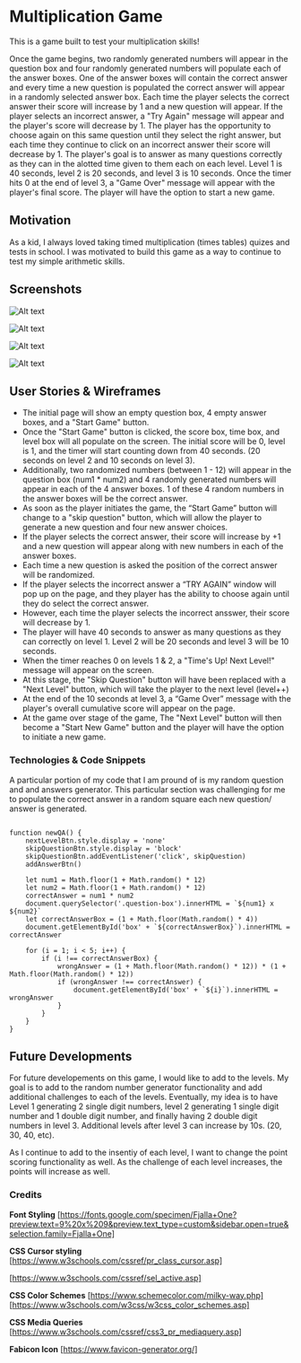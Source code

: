 
# Multiplication Game

This is a game built to test your multiplication skills! 

Once the game begins, two randomly generated numbers will appear in the question box and four randomly generated numbers will populate each of the answer boxes. One of the answer boxes will contain the correct answer and every time a new question is populated the correct answer will appear in a randomly selected answer box. Each time the player selects the correct answer their score will increase by 1 and a new question will appear. If the player selects an incorrect answer, a "Try Again" message will appear and the player's score will decrease by 1. The player has the opportunity to choose again on this same question until they select the right answer, but each time they continue to click on an incorrect answer their score will decrease by 1. The player's goal is to answer as many questions correctly as they can in the alotted time given to them each on each level. Level 1 is 40 seconds, level 2 is 20 seconds, and level 3 is 10 seconds. Once the timer hits 0 at the end of level 3, a "Game Over" message will appear with the player's final score. The player will have the option to start a new game. 


## Motivation
As a kid, I always loved taking timed multiplication (times tables) quizes and tests in school. I was motivated to build this game as a way to continue to test my simple arithmetic skills.


## Screenshots

![Alt text](/Users/kelseywhallon/Desktop/SEIR921/project1/wireframes/beginningOfGame.png?raw=true "gameBeginning")

![Alt text](/Users/kelseywhallon/Desktop/SEIR921/project1/wireframes/duringGame.png?raw=true "duringGame")

![Alt text](/Users/kelseywhallon/Desktop/SEIR921/project1/wireframes/wrongAnswer.png?raw=true "wrongAnswer")

![Alt text](/Users/kelseywhallon/Desktop/SEIR921/project1/wireframes/gameOver.png?raw=true "gameOver")



## User Stories & Wireframes

- The initial page will show an empty question box, 4 empty answer boxes, and a "Start Game" button.
- Once the "Start Game" button is clicked, the score box, time box, and level box will all populate on the screen. The initial score will be 0, level is 1, and the timer will start counting down from 40 seconds. (20 seconds on level 2 and 10 seconds on level 3).
- Additionally, two randomized numbers (between 1 - 12) will appear in the question box (num1 * num2) and 4 randomly generated numbers will appear in each of the 4 answer boxes. 1 of these 4 random numbers in the answer boxes will be the correct answer.
- As soon as the player initiates the game, the “Start Game” button will change to a "skip question" button, which will allow the player to generate a new question and four new answer choices. 
- If the player selects the correct answer, their score will increase by +1 and a new question will appear along with new numbers in each of the answer boxes. 
- Each time a new question is asked the position of the correct answer will be randomized. 
- If the player selects the incorrect answer a “TRY AGAIN” window will pop up on the page, and they player has the ability to choose again until they do select the correct answer.
- However, each time the player selects the incorrect ansswer, their score will decrease by 1.
- The player will have 40 seconds to answer as many questions as they can correctly on level 1. Level 2 will be 20 seconds and level 3 will be 10 seconds. 
- When the timer reaches 0 on levels 1 & 2, a "Time's Up! Next Level!" message will appear on the screen.
- At this stage, the "Skip Question" button will have been replaced with a "Next Level" button, which will take the player to the next level (level++)
- At the end of the 10 seconds at level 3, a “Game Over” message with the player's overall cumulative score will appear on the page. 
- At the game over stage of the game, The "Next Level" button will then become a "Start New Game" button and the player will have the option to initiate a new game. 


### Technologies & Code Snippets
A particular portion of my code that I am pround of is my random question and and answers generator. This particular section was challenging for me to populate the correct answer in a random square each new question/ answer is generated. 

```

function newQA() {
    nextLevelBtn.style.display = 'none'
    skipQuestionBtn.style.display = 'block'
    skipQuestionBtn.addEventListener('click', skipQuestion)
    addAnswerBtn()

    let num1 = Math.floor(1 + Math.random() * 12)
    let num2 = Math.floor(1 + Math.random() * 12)
    correctAnswer = num1 * num2
    document.querySelector('.question-box').innerHTML = `${num1} x ${num2}`
    let correctAnswerBox = (1 + Math.floor(Math.random() * 4))
    document.getElementById('box' + `${correctAnswerBox}`).innerHTML = correctAnswer

    for (i = 1; i < 5; i++) {
        if (i !== correctAnswerBox) {
            wrongAnswer = (1 + Math.floor(Math.random() * 12)) * (1 + Math.floor(Math.random() * 12))
            if (wrongAnswer !== correctAnswer) {
                document.getElementById('box' + `${i}`).innerHTML = wrongAnswer
            }
        }
    }
}

```

## Future Developments
For future developements on this game, I would like to add to the levels. My goal is to add to the random number generator functionality and add additional challenges to each of the levels. Eventually, my idea is to have Level 1 generating 2 single digit numbers, level 2 generating 1 single digit number and 1 double digit number, and finally having 2 double digit numbers in level 3. Additional levels after level 3 can increase by 10s. (20, 30, 40, etc). 

As I continue to add to the insentiy of each level, I want to change the point scoring functionality as well. As the challenge of each level increases, the points will increase as well. 


### Credits

**Font Styling**
[https://fonts.google.com/specimen/Fjalla+One?preview.text=9%20x%209&preview.text_type=custom&sidebar.open=true&selection.family=Fjalla+One]

**CSS Cursor styling**
[https://www.w3schools.com/cssref/pr_class_cursor.asp]

[https://www.w3schools.com/cssref/sel_active.asp]

**CSS Color Schemes**
[https://www.schemecolor.com/milky-way.php]
[https://www.w3schools.com/w3css/w3css_color_schemes.asp]

**CSS Media Queries**
[https://www.w3schools.com/cssref/css3_pr_mediaquery.asp]

**Fabicon Icon**
[https://www.favicon-generator.org/]



